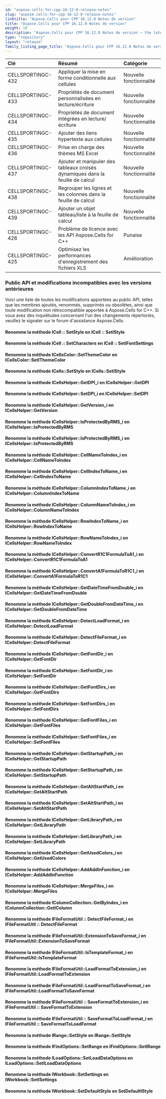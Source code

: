 ```yaml
---
id: "aspose-cells-for-cpp-16-12-0-release-notes"
slug: "aspose-cells-for-cpp-16-12-0-release-notes"
linktitle: "Aspose.Cells pour CPP 16.12.0 Notes de version"
title: "Aspose.Cells pour CPP 16.12.0 Notes de version"
weight: 10
description: "Aspose.Cells pour CPP 16.12.0 Notes de version – the latest updates and fixes."
type: "repository"
layout: "release"
family_listing_page_title: "Aspose.Cells pour CPP 16.12.0 Notes de version"
---
```

|**Clé**|**Résumé**|**Catégorie**|
|:- |:- |:- |
|CELLSPORTINGC-432|Appliquer la mise en forme conditionnelle aux cellules|Nouvelle fonctionnalité|
|CELLSPORTINGC-433|Propriétés de document personnalisées en lecture/écriture|Nouvelle fonctionnalité|
|CELLSPORTINGC-434|Propriétés de document intégrées en lecture/écriture|Nouvelle fonctionnalité|
|CELLSPORTINGC-435|Ajouter des liens hypertexte aux cellules|Nouvelle fonctionnalité|
|CELLSPORTINGC-436|Prise en charge des thèmes MS Excel|Nouvelle fonctionnalité|
|CELLSPORTINGC-437|Ajouter et manipuler des tableaux croisés dynamiques dans la feuille de calcul|Nouvelle fonctionnalité|
|CELLSPORTINGC-438|Regrouper les lignes et les colonnes dans la feuille de calcul|Nouvelle fonctionnalité|
|CELLSPORTINGC-439|Ajouter un objet tableau/liste à la feuille de calcul|Nouvelle fonctionnalité|
|CELLSPORTINGC-426|Problème de licence avec les API Aspose.Cells for C++|Punaise|
|CELLSPORTINGC-425|Optimisez les performances d'enregistrement des fichiers XLS|Amélioration|
### **Public API et modifications incompatibles avec les versions antérieures**
Voici une liste de toutes les modifications apportées au public API, telles que les membres ajoutés, renommés, supprimés ou obsolètes, ainsi que toute modification non rétrocompatible apportée à Aspose.Cells for C++. Si vous avez des inquiétudes concernant l'un des changements répertoriés, veuillez le signaler sur le forum d'assistance Aspose.Cells.
#### **Renomme la méthode ICell :: SetStyle en ICell :: SetIStyle**
#### **Renomme la méthode ICell :: SetCharacters en ICell :: SetIFontSettings**
#### **Renomme la méthode ICellsColor::SetThemeColor en ICellsColor::SetIThemeColor**
#### **Renomme la méthode ICells::SetStyle en ICells::SetIStyle**
#### **Renomme la méthode ICellsHelper::GetDPI_i en ICellsHelper::GetDPI**
#### **Renomme la méthode ICellsHelper::SetDPI_i en ICellsHelper::SetDPI**
#### **Renomme la méthode ICellsHelper::GetVersion_i en ICellsHelper::GetVersion**
#### **Renomme la méthode ICellsHelper::IsProtectedByRMS_i en ICellsHelper::IsProtectedByRMS**
#### **Renomme la méthode ICellsHelper::IsProtectedByRMS_i en ICellsHelper::IsProtectedByRMS**
#### **Renomme la méthode ICellsHelper::CellNameToIndex_i en ICellsHelper::CellNameToIndex**
#### **Renomme la méthode ICellsHelper::CellIndexToName_i en ICellsHelper::CellIndexToName**
#### **Renomme la méthode ICellsHelper::ColumnIndexToName_i en ICellsHelper::ColumnIndexToName**
#### **Renomme la méthode ICellsHelper::ColumnNameToIndex_i en ICellsHelper::ColumnNameToIndex**
#### **Renomme la méthode ICellsHelper::RowIndexToName_i en ICellsHelper::RowIndexToName**
#### **Renomme la méthode ICellsHelper::RowNameToIndex_i en ICellsHelper::RowNameToIndex**
#### **Renomme la méthode ICellsHelper::ConvertR1C1FormulaToA1_i en ICellsHelper::ConvertR1C1FormulaToA1**
#### **Renomme la méthode ICellsHelper::ConvertA1FormulaToR1C1_i en ICellsHelper::ConvertA1FormulaToR1C1**
#### **Renomme la méthode ICellsHelper::GetDateTimeFromDouble_i en ICellsHelper::GetDateTimeFromDouble**
#### **Renomme la méthode ICellsHelper::GetDoubleFromDateTime_i en ICellsHelper::GetDoubleFromDateTime**
#### **Renomme la méthode ICellsHelper::DetectLoadFormat_i en ICellsHelper::DetectLoadFormat**
#### **Renomme la méthode ICellsHelper::DetectFileFormat_i en ICellsHelper::DetectFileFormat**
#### **Renomme la méthode ICellsHelper::GetFontDir_i en ICellsHelper::GetFontDir**
#### **Renomme la méthode ICellsHelper::SetFontDir_i en ICellsHelper::SetFontDir**
#### **Renomme la méthode ICellsHelper::GetFontDirs_i en ICellsHelper::GetFontDirs**
#### **Renomme la méthode ICellsHelper::SetFontDirs_i en ICellsHelper::SetFontDirs**
#### **Renomme la méthode ICellsHelper::GetFontFiles_i en ICellsHelper::GetFontFiles**
#### **Renomme la méthode ICellsHelper::SetFontFiles_i en ICellsHelper::SetFontFiles**
#### **Renomme la méthode ICellsHelper::GetStartupPath_i en ICellsHelper::GetStartupPath**
#### **Renomme la méthode ICellsHelper::SetStartupPath_i en ICellsHelper::SetStartupPath**
#### **Renomme la méthode ICellsHelper::GetAltStartPath_i en ICellsHelper::GetAltStartPath**
#### **Renomme la méthode ICellsHelper::SetAltStartPath_i en ICellsHelper::SetAltStartPath**
#### **Renomme la méthode ICellsHelper::GetLibraryPath_i en ICellsHelper::GetLibraryPath**
#### **Renomme la méthode ICellsHelper::SetLibraryPath_i en ICellsHelper::SetLibraryPath**
#### **Renomme la méthode ICellsHelper::GetUsedColors_i en ICellsHelper::GetUsedColors**
#### **Renomme la méthode ICellsHelper::AddAddInFunction_i en ICellsHelper::AddAddInFunction**
#### **Renomme la méthode ICellsHelper::MergeFiles_i en ICellsHelper::MergeFiles**
#### **Renomme la méthode IColumnCollection::GetByIndex_i en IColumnCollection::GetIColumn**
#### **Renomme la méthode IFileFormatUtil :: DetectFileFormat_i en IFileFormatUtil :: DetectFileFormat**
#### **Renomme la méthode IFileFormatUtil::ExtensionToSaveFormat_i en IFileFormatUtil::ExtensionToSaveFormat**
#### **Renomme la méthode IFileFormatUtil::IsTemplateFormat_i en IFileFormatUtil::IsTemplateFormat**
#### **Renomme la méthode IFileFormatUtil::LoadFormatToExtension_i en IFileFormatUtil::LoadFormatToExtension**
#### **Renomme la méthode IFileFormatUtil::LoadFormatToSaveFormat_i en IFileFormatUtil::LoadFormatToSaveFormat**
#### **Renomme la méthode IFileFormatUtil :: SaveFormatToExtension_i en IFileFormatUtil :: SaveFormatToExtension**
#### **Renomme la méthode IFileFormatUtil :: SaveFormatToLoadFormat_i en IFileFormatUtil :: SaveFormatToLoadFormat**
#### **Renomme la méthode IRange::SetStyle en IRange::SetIStyle**
#### **Renomme la méthode IFindOptions::SetRange en IFindOptions::SetIRange**
#### **Renomme la méthode ILoadOptions::SetLoadDataOptions en ILoadOptions::SetILoadDataOptions**
#### **Renomme la méthode IWorkbook::SetSettings en IWorkbook::SetISettings**
#### **Renomme la méthode IWorkbook::SetDefaultStyle en SetDefaultIStyle**
